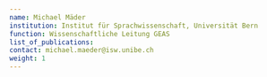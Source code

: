 ```yaml
---
name: Michael Mäder
institution: Institut für Sprachwissenschaft, Universität Bern
function: Wissenschaftliche Leitung GEAS
list_of_publications:
contact: michael.maeder@isw.unibe.ch
weight: 1
---
```

